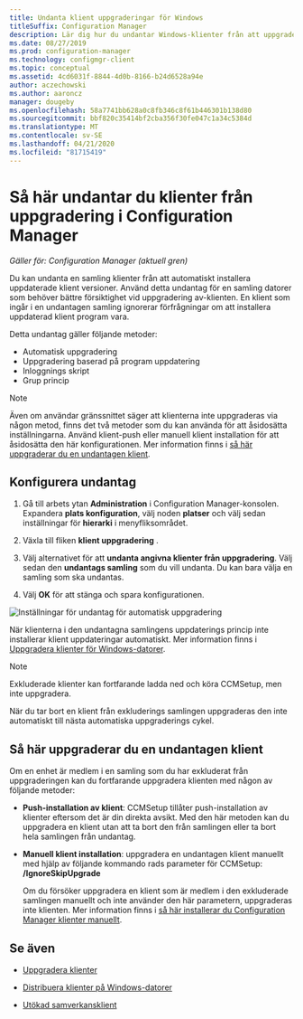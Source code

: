 ```yaml
---
title: Undanta klient uppgraderingar för Windows
titleSuffix: Configuration Manager
description: Lär dig hur du undantar Windows-klienter från att uppgraderas i Configuration Manager.
ms.date: 08/27/2019
ms.prod: configuration-manager
ms.technology: configmgr-client
ms.topic: conceptual
ms.assetid: 4cd6031f-8844-4d0b-8166-b24d6528a94e
author: aczechowski
ms.author: aaroncz
manager: dougeby
ms.openlocfilehash: 58a7741bb628a0c8fb346c8f61b446301b138d80
ms.sourcegitcommit: bbf820c35414bf2cba356f30fe047c1a34c5384d
ms.translationtype: MT
ms.contentlocale: sv-SE
ms.lasthandoff: 04/21/2020
ms.locfileid: "81715419"
---
```

# <a name="how-to-exclude-clients-from-upgrade-in-configuration-manager"></a>Så här undantar du klienter från uppgradering i Configuration Manager

*Gäller för: Configuration Manager (aktuell gren)*

Du kan undanta en samling klienter från att automatiskt installera uppdaterade klient versioner. Använd detta undantag för en samling datorer som behöver bättre försiktighet vid uppgradering av-klienten. En klient som ingår i en undantagen samling ignorerar förfrågningar om att installera uppdaterad klient program vara.

Detta undantag gäller följande metoder:

- Automatisk uppgradering
- Uppgradering baserad på program uppdatering
- Inloggnings skript
- Grup princip

> [!NOTE]
> Även om användar gränssnittet säger att klienterna inte uppgraderas via någon metod, finns det två metoder som du kan använda för att åsidosätta inställningarna. Använd klient-push eller manuell klient installation för att åsidosätta den här konfigurationen. Mer information finns i [så här uppgraderar du en undantagen klient](#bkmk_override).

## <a name="configure-exclusion"></a><a name="bkmk_exclude"></a>Konfigurera undantag

1. Gå till arbets ytan **Administration** i Configuration Manager-konsolen. Expandera **plats konfiguration**, välj noden **platser** och välj sedan inställningar för **hierarki** i menyfliksområdet.

2. Växla till fliken **klient uppgradering** .

3. Välj alternativet för att **undanta angivna klienter från uppgradering**. Välj sedan den **undantags samling** som du vill undanta. Du kan bara välja en samling som ska undantas.

4. Välj **OK** för att stänga och spara konfigurationen.

![Inställningar för undantag för automatisk uppgradering](media/automatic_upgrade_exclusion.png)

När klienterna i den undantagna samlingens uppdaterings princip inte installerar klient uppdateringar automatiskt. Mer information finns i [Uppgradera klienter för Windows-datorer](upgrade-clients-for-windows-computers.md).

> [!NOTE]
> Exkluderade klienter kan fortfarande ladda ned och köra CCMSetup, men inte uppgradera.

När du tar bort en klient från exkluderings samlingen uppgraderas den inte automatiskt till nästa automatiska uppgraderings cykel.

## <a name="how-to-upgrade-an-excluded-client"></a><a name="bkmk_override"></a>Så här uppgraderar du en undantagen klient

Om en enhet är medlem i en samling som du har exkluderat från uppgraderingen kan du fortfarande uppgradera klienten med någon av följande metoder:

- **Push-installation av klient**: CCMSetup tillåter push-installation av klienter eftersom det är din direkta avsikt. Med den här metoden kan du uppgradera en klient utan att ta bort den från samlingen eller ta bort hela samlingen från undantag.

- **Manuell klient installation**: uppgradera en undantagen klient manuellt med hjälp av följande kommando rads parameter för CCMSetup: **/IgnoreSkipUpgrade**

    Om du försöker uppgradera en klient som är medlem i den exkluderade samlingen manuellt och inte använder den här parametern, uppgraderas inte klienten. Mer information finns i [så här installerar du Configuration Manager klienter manuellt](../../deploy/deploy-clients-to-windows-computers.md#BKMK_Manual).

## <a name="see-also"></a>Se även

- [Uppgradera klienter](upgrade-clients.md)

- [Distribuera klienter på Windows-datorer](../../deploy/deploy-clients-to-windows-computers.md)

- [Utökad samverkansklient](../../../understand/interoperability-client.md)
